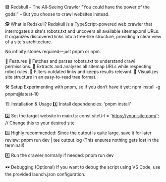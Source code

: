 🟥 Redskull – The All-Seeing Crawler
"You could have the power of the gods!" – But you choose to crawl websites instead.

🕵️ What is Redskull?
Redskull is a TypeScript-powered web crawler that interrogates a site's robots.txt and uncovers all available sitemap.xml URLs.
It organizes discovered links into a tree-like structure, providing a clear view of a site's architecture.

No infinity stones required—just pnpm or npm.

🚀 Features
🔹 Fetches and parses robots.txt to understand crawl permissions.
🔹 Extracts and analyzes all sitemap URLs while respecting robot rules.
🔹 Filters outdated links and keeps results relevant.
🔹 Visualizes site structure in an easy-to-read tree format.

🛠 Setup
Experimenting with pnpm, so if you don’t have it yet:
npm install -g pnpm@latest-10

🏗 Installation & Usage
1️⃣ Install dependencies:
'pnpm install'

2️⃣ Set the target website in main.ts:
const siteUrl = 'https://your-site.com/'; // Change this to your desired site

3️⃣ Highly recommended: Since the output is quite large, save it for later review:
pnpm run dev | tee output.log
(This ensures nothing gets lost in the terminal!)

4️⃣ Run the crawler normally if needed:
pnpm run dev

🕶 Debugging (Optional)
If you want to debug the script using VS Code, use the provided launch.json configuration.
